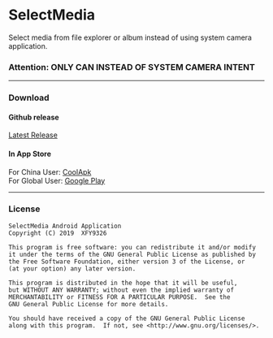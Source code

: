 # SelectMedia
Select media from file explorer or album instead of using system camera application.   
  
### Attention: ONLY CAN INSTEAD OF SYSTEM CAMERA INTENT

-----  

### Download

#### Github release
[Latest Release](https://github.com/XFY9326/SelectMedia/releases/latest)

#### In App Store
For China User:  [CoolApk](https://www.coolapk.com/apk/163965)  
For Global User:  [Google Play](https://play.google.com/store/apps/details?id=tool.xfy9326.selectmedia)  

-----  

### License

    SelectMedia Android Application
    Copyright (C) 2019  XFY9326

    This program is free software: you can redistribute it and/or modify
    it under the terms of the GNU General Public License as published by
    the Free Software Foundation, either version 3 of the License, or
    (at your option) any later version.

    This program is distributed in the hope that it will be useful,
    but WITHOUT ANY WARRANTY; without even the implied warranty of
    MERCHANTABILITY or FITNESS FOR A PARTICULAR PURPOSE.  See the
    GNU General Public License for more details.

    You should have received a copy of the GNU General Public License
    along with this program.  If not, see <http://www.gnu.org/licenses/>.
